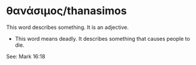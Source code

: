 # θανάσιμος/thanasimos

This word describes something. It is an adjective.

* This word means deadly. It describes something that causes people to die.

See: Mark 16:18
